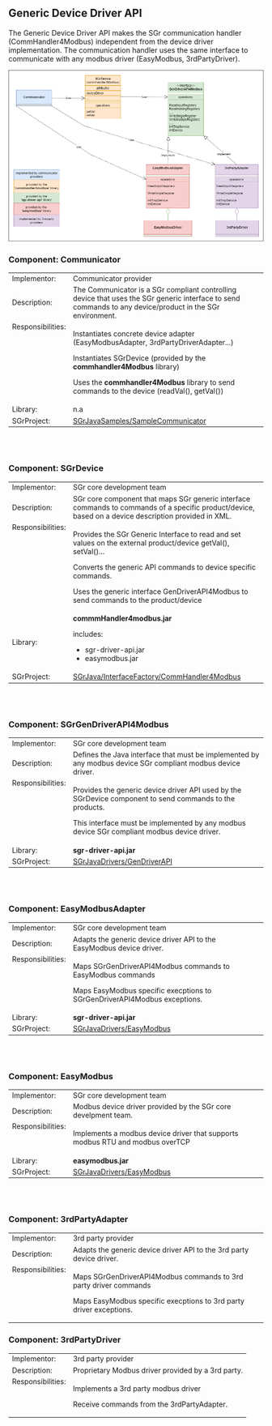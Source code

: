 
## Generic Device Driver API

The Generic Device Driver API makes the SGr communication handler (CommHandler4Modbus) independent from the device driver implementation. The communication handler uses the same interface to communicate with any modbus driver (EasyModbus, 3rdPartyDriver).

![UML Generic Device Driver](SGrGenericDeviceDriver.png "UML Generic Device Driver")


### Component: Communicator
<table valign="top">
    <tr><td>Implementor:</td><td>Communicator provider</td></tr>
    <tr><td>Description:</td><td>The Communicator is a SGr compliant controlling device that uses the SGr generic interface to send commands to any device/product in the SGr environment.</tr></td>
    <tr><td valign="top">Responsibilities:</td><td>
                <p>Instantiates concrete device adapter  (EasyModbusAdapter, 3rdPartyDriverAdapter...)</p>
                <p>Instantiates SGrDevice (provided by the <b>commhandler4Modbus</b> library)</p>
                <p>Uses the <b>commhandler4Modbus</b> library to send commands to the device (readVal(), getVal())</p> </td></tr>
    <tr><td>Library:</td><td>n.a</td></tr>                                                                                          
    <tr><td>SGrProject:</td><td><a href="https://github.com/SmartgridReady/SGrJavaSamples/tree/master/SampleCommunicator">SGrJavaSamples/SampleCommunicator<a></td></tr>                                                                                                                                                                                                                     
</table>  

<br><br>

### Component: SGrDevice
<table valign="top">
    <tr><td>Implementor:</td><td>SGr core development team</td></tr>
    <tr><td>Description:</td><td>SGr core component that maps SGr generic interface commands to commands of a specific product/device, based on a device description provided in XML.
    <tr><td valign="top">Responsibilities:</td><td>
                <p>Provides the SGr Generic Interface to read and set values on the external product/device getVal(), setVal()...</p>
                <p>Converts the generic API commands to device specific commands.</p>
                <p>Uses the generic interface GenDriverAPI4Modbus to send commands to the product/device</p> </td></tr>
    <tr><td>Library:</td><td><b>commmHandler4modbus.jar</b>
        <p>includes:</p>
            <ul><li>sgr-driver-api.jar</li><li>easymodbus.jar</li>
        </td></tr>                                                                                          
    <tr><td>SGrProject:</td><td><a href="https://github.com/SmartgridReady/SGrJava/tree/master/InterfaceFactory/CommHandler4Modbus">SGrJava/InterfaceFactory/CommHandler4Modbus<a></td></tr>    
</table> 

<br><br>

### Component: SGrGenDriverAPI4Modbus
<table valign="top">
    <tr><td>Implementor:</td><td>SGr core development team</td></tr>
    <tr><td>Description:</td><td>Defines the Java interface that must be implemented by any modbus device SGr compliant modbus device driver.
    <tr><td valign="top">Responsibilities:</td><td>
                <p>Provides the generic device driver API used by the SGrDevice component to send commands to the products.</p>
                <p>This interface must be implemented by any modbus device
                SGr compliant modbus device driver.</p>
                </td></tr>
    <tr><td>Library:</td><td><b>sgr-driver-api.jar<b></td></tr>                                                                                          
    <tr><td>SGrProject:</td><td><a href="https://github.com/SmartgridReady/SGrJavaDrivers/tree/master/GenDriverAPI">SGrJavaDrivers/GenDriverAPI<a></td></tr>    
</table>

<br><br>

### Component: EasyModbusAdapter
<table valign="top">
    <tr><td>Implementor:</td><td>SGr core development team</td></tr>
    <tr><td>Description:</ts><td>Adapts the generic device driver API to the EasyModbus device driver.</td></tr>
    <tr><td valign="top">Responsibilities:</td><td>
                <p>Maps SGrGenDriverAPI4Modbus commands to EasyModbus commands</p>
                <p>Maps EasyModbus specific execptions to SGrGenDriverAPI4Modbus exceptions.</p>
                </td></tr>
    <tr><td>Library:</td><td><b>sgr-driver-api.jar<b></td></tr>                                                                                          
    <tr><td>SGrProject:</td><td><a href="https://github.com/SmartgridReady/SGrJavaDrivers/tree/master/EasyModbus">SGrJavaDrivers/EasyModbus<a></td></tr>    
</table> 

<br><br>

### Component: EasyModbus
<table valign="top">
    <tr><td>Implementor:</td><td>SGr core development team</td></tr>
    <tr><td>Description:</ts><td>Modbus device driver provided by the SGr core develpment team.</td></tr>
    <tr><td valign="top">Responsibilities:</td><td>
                <p>Implements a modbus device driver that supports modbus RTU and modbus overTCP</p>
                </td></tr>
    <tr><td>Library:</td><td><b>easymodbus.jar<b></td></tr>                                                                                          
    <tr><td>SGrProject:</td><td><a href="https://github.com/SmartgridReady/SGrJavaDrivers/tree/master/EasyModbus">SGrJavaDrivers/EasyModbus<a></td></tr>    
</table>

<br><br>

### Component: 3rdPartyAdapter
<table valign="top">
    <tr><td>Implementor:</td><td>3rd party provider</td></tr>
    <tr><td>Description:</ts><td>Adapts the generic device driver API to the 3rd party device driver.</td></tr>
    <tr><td valign="top">Responsibilities:</td><td>
       <p>Maps SGrGenDriverAPI4Modbus commands to 3rd party driver commands</p>
        <p>Maps EasyModbus specific execptions to 3rd party driver exceptions.</p>
        </td></tr>
</table>

### Component: 3rdPartyDriver
<table valign="top">
    <tr><td>Implementor:</td><td>3rd party provider</td></tr>
    <tr><td>Description:</ts><td>Proprietary Modbus driver provided by a 3rd party.</td></tr>
    <tr><td valign="top">Responsibilities:</td><td>        
       <p>Implements a 3rd party modbus driver</p>
       <p>Receive commands from the 3rdPartyAdapter.</p>
    </td></tr>
</table>